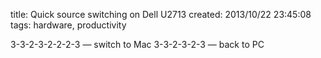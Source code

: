 title: Quick source switching on Dell U2713
created: 2013/10/22 23:45:08
tags: hardware, productivity

3-3-2-3-2-2-2-3 — switch to Mac
3-3-2-3-2-3 — back to PC
